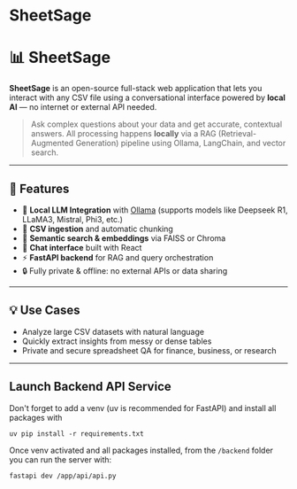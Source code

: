 # SheetSage
# 📊 SheetSage

**SheetSage** is an open-source full-stack web application that lets you interact with any CSV file using a conversational interface powered by **local AI** — no internet or external API needed.

> Ask complex questions about your data and get accurate, contextual answers. All processing happens **locally** via a RAG (Retrieval-Augmented Generation) pipeline using Ollama, LangChain, and vector search.

---

## 🚀 Features

- 🧠 **Local LLM Integration** with [Ollama](https://ollama.com) (supports models like Deepseek R1, LLaMA3, Mistral, Phi3, etc.)
- 📂 **CSV ingestion** and automatic chunking
- 🔎 **Semantic search & embeddings** via FAISS or Chroma
- 💬 **Chat interface** built with React
- ⚡ **FastAPI backend** for RAG and query orchestration
- 🔒 Fully private & offline: no external APIs or data sharing

---

## 💡 Use Cases

- Analyze large CSV datasets with natural language
- Quickly extract insights from messy or dense tables
- Private and secure spreadsheet QA for finance, business, or research

---

## Launch Backend API Service
Don't forget to add a venv (uv is recommended for FastAPI) and install all packages with
```commandline
uv pip install -r requirements.txt
```

Once venv activated and all packages installed, from the `/backend` folder you can run the server with:
```commandline
fastapi dev /app/api/api.py
```